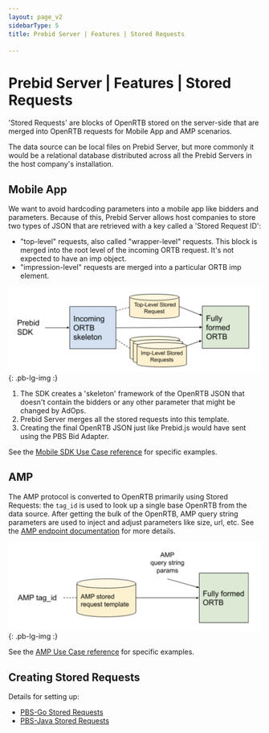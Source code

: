 ```yaml
---
layout: page_v2
sidebarType: 5
title: Prebid Server | Features | Stored Requests

---
```


# Prebid Server | Features | Stored Requests

'Stored Requests' are blocks of OpenRTB stored on the server-side that are merged into 
OpenRTB requests for Mobile App and AMP scenarios.

The data source can be local files on Prebid Server, but more commonly it would be a relational
database distributed across all the Prebid Servers in the host company's installation.

## Mobile App

We want to avoid hardcoding parameters into a mobile app like bidders and parameters. Because of this, Prebid Server allows host companies to store two types of JSON that are retrieved with a key called a 'Stored Request ID':

- "top-level" requests, also called "wrapper-level" requests. This block is merged into the root level of the incoming ORTB request. It's not expected to have an imp object.
- "impression-level" requests are merged into a particular ORTB imp element.

![App stored request model](/assets/images/prebid-server/stored-requests-app.png){: .pb-lg-img :}

1. The SDK creates a 'skeleton' framework of the OpenRTB JSON that doesn't
contain the bidders or any other parameter that might be changed by AdOps.
2. Prebid Server merges all the stored requests into this template.
3. Creating the final OpenRTB JSON just like Prebid.js would have sent using the PBS Bid Adapter.

See the [Mobile SDK Use Case reference](/prebid-server/use-cases/pbs-sdk.html) for specific examples.

## AMP

The AMP protocol is converted to OpenRTB primarily using Stored Requests: the `tag_id` is used to look up
a single base OpenRTB from the data source. After getting the bulk of the OpenRTB, AMP query string parameters
are used to inject and adjust parameters like size, url, etc. See the [AMP endpoint documentation](/prebid-server/endpoints/openrtb2/pbs-endpoint-amp.html) for more details.

![AMP stored request model](/assets/images/prebid-server/stored-requests-amp.png){: .pb-lg-img :}

See the [AMP Use Case reference](/prebid-server/use-cases/pbs-amp.html) for specific examples.

## Creating Stored Requests

Details for setting up:
- [PBS-Go Stored Requests](/prebid-server/features/pbs-storedreqs-go.html)
- [PBS-Java Stored Requests](https://github.com/prebid/prebid-server-java/blob/master/docs/developers/stored-requests.md)
